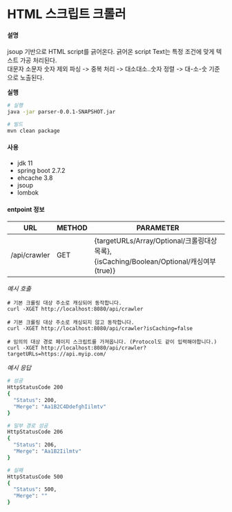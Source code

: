 # HTML 스크립트 크롤러

#### 설명

jsoup 기반으로 HTML script를 긁어온다. 긁어온 script Text는 특정 조건에 맞게 텍스트 가공 처리된다.   
대문자 소문자 숫자 제외 파싱 -> 중복 처리 -> 대소대소..숫자 정렬 -> 대-소-숫 기준으로 노출된다.   

**실행**

```bash
# 실행
java -jar parser-0.0.1-SNAPSHOT.jar

# 빌드
mvn clean package
```

#### 사용

- jdk 11
- spring boot 2.7.2
- ehcache 3.8
- jsoup
- lombok

#### entpoint 정보

| URL          |METHOD| PARAMETER                                                                               |
|--------------|------|-----------------------------------------------------------------------------------------|
| /api/crawler |GET| {targetURLs/Array<String>/Optional/크롤링대상목록},<br />{isCaching/Boolean/Optional/캐싱여부(true)} |

*예시 호출*

```basn
# 기본 크롤링 대상 주소로 캐싱되어 동작합니다.
curl -XGET http://localhost:8080/api/crawler       

# 기본 크롤링 대상 주소로 캐싱되지 않고 동작합니다.
curl -XGET http://localhost:8080/api/crawler?isCaching=false 

# 임의의 대상 경로 페이지 스크립트를 가져옵니다. (Protocol도 같이 입력해야합니다.)
curl -XGET http://localhost:8080/api/crawler?targetURLs=https://api.myip.com/
```

*예시 응답*

```bash
# 성공
HttpStatusCode 200
{
  "Status": 200,
  "Merge": "Aa1B2C4DdefghIilmtv"
}

# 일부 경로 성공
HttpStatusCode 206
{
  "Status": 206,
  "Merge": "Aa1B2Iilmtv"
}

# 실패
HttpStatusCode 500
{
  "Status": 500,
  "Merge": ""
}
```
